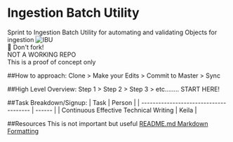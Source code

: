 # Ingestion Batch Utility
Sprint to Ingestion Batch Utility for automating and validating Objects for ingestion
![IBU](http://i.imgur.com/wTI6m0G.png)
<br/>:cop: Don't fork! <br/>
NOT A WORKING REPO<br/>
This is a proof of concept only

##How to approach:
Clone > Make your Edits > Commit to Master > Sync


##High Level Overview:
Step 1 > Step 2 > Step 3 > etc........ START HERE!

##Task Breakdown/Signup:
| Task                                   | Person |
| -------------------------------------- | ------ |
| Continuous Effective Technical Writing | Keila  |


##Resources
This is not important but useful
[README.md Markdown Formatting](https://guides.github.com/features/mastering-markdown/)
